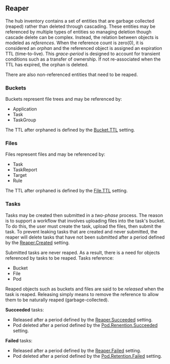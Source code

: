 
## Reaper ##

The hub inventory contains a set of entities that are garbage collected (reaped) 
rather than deleted through cascading. These entities may be referenced by multiple
types of entities so managing deletion though cascade delete can be complex. Instead,
the relation between objects is modeled as _references_. When the reference count
is zero(0), it is considered an _orphan_ and the referenced object is assigned 
an expiration TTL (time-to-live). This _grace-period_ is designed to account for 
transient conditions such as a transfer of ownership. If not re-associated when the 
TTL has expired, the orphan is deleted.

There are also non-referenced entities that need to be reaped.

### Buckets ###

Buckets represent file trees and may be referenced by:
- Application
- Task
- TaskGroup

The TTL after orphaned is defined by the
[Bucket.TTL](https://github.com/konveyor/tackle2-hub/blob/main/settings/README.md#main) setting.

### Files ###

Files represent files and may be referenced by:
- Task
- TaskReport
- Target
- Rule

The TTL after orphaned is defined by the
[File.TTL](https://github.com/konveyor/tackle2-hub/blob/main/settings/README.md#main) setting.

### Tasks ###

Tasks may be created then submitted in a _two-phase_ process. The reason is to support
a workflow that involves uploading files into the task's bucket. To do this, the user
must create the task, upload the files, then submit the task. To prevent leaking tasks
that are created and never submitted, the reaper will delete tasks that have not been
submitted after a period defined by the
[Reaper.Created](https://github.com/konveyor/tackle2-hub/blob/main/settings/README.md#task-manager) setting.

Submitted tasks are never reaped. As a result, there is a need for objects
referenced by tasks to be reaped. Tasks reference:
- Bucket
- File
- Pod

Reaped objects such as buckets and files are said to be _released_ when the task is
reaped. Releasing simply means to remove the reference to allow them to be
naturally reaped (garbage-collected).

**Succeeded** tasks:
- Released after a period defined by the
  [Reaper.Succeeded](https://github.com/konveyor/tackle2-hub/blob/main/settings/README.md#task-manager) setting.
- Pod deleted after a period defined by the
  [Pod.Renention.Succeeded](https://github.com/konveyor/tackle2-hub/blob/main/settings/README.md#task-manager) setting.

**Failed** tasks:
- Released after a period defined by the
  [Reaper.Failed](https://github.com/konveyor/tackle2-hub/blob/main/settings/README.md#task-manager) setting.
- Pod deleted after a period defined by the
  [Pod.Retention.Failed](https://github.com/konveyor/tackle2-hub/blob/main/settings/README.md#task-manager) setting.

